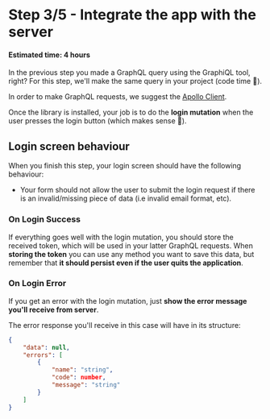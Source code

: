 # Step 3/5 - Integrate the app with the server
#### Estimated time: 4 hours

In the previous step you made a GraphQL query using the GraphiQL tool, right? For this step, we'll make the same query in your project (code time 🎉).

In order to make GraphQL requests, we suggest the [Apollo Client](https://www.apollographql.com/docs/react/).

Once the library is installed, your job is to do the **login mutation** when the user presses the login button (which makes sense 🤔).

## Login screen behaviour
When you finish this step, your login screen should have the following behaviour:

- Your form should not allow the user to submit the login request if there is an invalid/missing piece of data (i.e invalid email format, etc).

### On Login Success
If everything goes well with the login mutation, you should store the received token, which will be used in your latter GraphQL requests. When **storing the token** you can use any method you want to save this data, but remember that **it should persist even if the user quits the application**.

### On Login Error
If you get an error with the login mutation, just **show the error message you'll receive from server**.

The error response you'll receive in this case will have in its structure:

```json
{
    "data": null,
    "errors": [
        {
            "name": "string",
            "code": number,
            "message": "string"
        }
    ]
}
```
